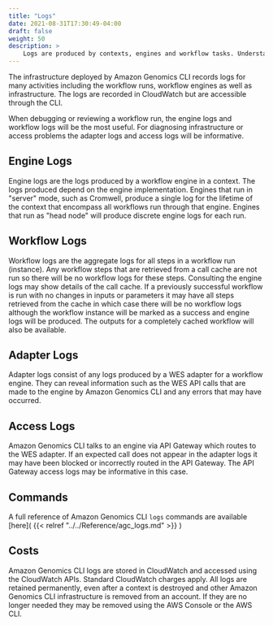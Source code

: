 ```yaml
---
title: "Logs"
date: 2021-08-31T17:30:49-04:00
draft: false
weight: 50
description: >
    Logs are produced by contexts, engines and workflow tasks. Understanding how to access them is critical to monitoring and debugging workflows.
---
```


The infrastructure deployed by Amazon Genomics CLI records logs for many activities including the workflow runs, workflow
engines as well as infrastructure. The logs are recorded in CloudWatch but are accessible through the CLI.

When debugging or reviewing a workflow run, the engine logs and workflow logs will be the most useful. For diagnosing
infrastructure or access problems the adapter logs and access logs will be informative.

## Engine Logs

Engine logs are the logs produced by a workflow engine in a context. The logs produced depend on the engine implementation.
Engines that run in "server" mode, such as Cromwell, produce a single log for the lifetime of the context that encompass
all workflows run through that engine. Engines that run as "head node" will produce discrete engine logs for each run.

## Workflow Logs

Workflow logs are the aggregate logs for all steps in a workflow run (instance). Any workflow steps that are retrieved from
a call cache are not run so there will be no workflow logs for these steps. Consulting the engine logs may show details of
the call cache. If a previously successful workflow is run with no changes in inputs or parameters it may have all steps
retrieved from the cache in which case there will be no workflow logs although the workflow instance will be marked as a 
success and engine logs will be produced. The outputs for a completely cached workflow will also be available.

## Adapter Logs

Adapter logs consist of any logs produced by a WES adapter for a workflow engine. They can reveal information such as
the WES API calls that are made to the engine by Amazon Genomics CLI and any errors that may have occurred. 

## Access Logs

Amazon Genomics CLI talks to an engine via
API Gateway which routes to the WES adapter. If an expected call does not appear in the adapter logs it may have been
blocked or incorrectly routed in the API Gateway. The API Gateway access logs may be informative in this case.

## Commands

A full reference of Amazon Genomics CLI `logs` commands are available [here]( {{< relref "../../Reference/agc_logs.md" >}} )

## Costs

Amazon Genomics CLI logs are stored in CloudWatch and accessed using the CloudWatch APIs. Standard CloudWatch charges apply.
All logs are retained permanently, even after a context is destroyed and other Amazon Genomics CLI infrastructure is 
removed from an account. If they are no longer needed they may be removed using the AWS Console or the AWS CLI.